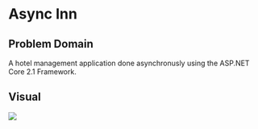 # Async Inn

## Problem Domain
A hotel management application done asynchronusly using the ASP.NET Core 2.1 Framework.

## Visual
![](Async-Inn\assets\asyncinn.PNG)
